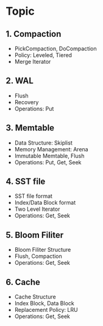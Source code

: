 # Topic
## 1. Compaction
- PickCompaction, DoCompaction
- Policy: Leveled, Tiered
- Merge Iterator

## 2. WAL
- Flush
- Recovery
- Operations: Put

## 3. Memtable
- Data Structure: Skiplist
- Memory Management: Arena
- Immutable Memtable, Flush
- Operations: Put, Get, Seek

## 4. SST file
- SST file format
- Index/Data Block format
- Two Level Iterator
- Operations: Get, Seek

## 5. Bloom Filiter
- Bloom Filiter Structure
- Flush, Compaction
- Operations: Get, Seek

## 6. Cache
- Cache Structure
- Index Block, Data Block
- Replacement Policy: LRU
- Operations: Get, Seek
